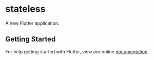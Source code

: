 # stateless

A new Flutter application.

## Getting Started

For help getting started with Flutter, view our online
[documentation](https://flutter.io/).
